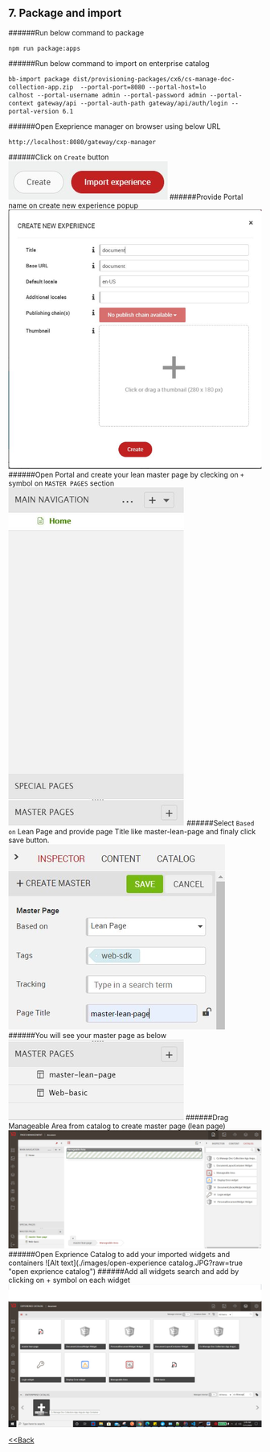 ## 7. Package and import

######Run below command to package
````
npm run package:apps
````

######Run below command to import on enterprise catalog
````
bb-import package dist/provisioning-packages/cx6/cs-manage-doc-collection-app.zip  --portal-port=8080 --portal-host=lo
calhost --portal-username admin --portal-password admin --portal-context gateway/api --portal-auth-path gateway/api/auth/login --portal-version 6.1
````
######Open Exeprience manager on browser using below URL
````
http://localhost:8080/gateway/cxp-manager
```` 
######Click on `Create` button
![Alt text](./images/create-experience-button.jpg?raw=true "Create button")
######Provide Portal name on create new experience popup
![Alt text](./images/create-new-experience-popup.jpg?raw=true "Create new experience")
######Open Portal and create your lean master page by clecking on `+` symbol on `MASTER PAGES` section
![Alt text](./images/pages.jpg?raw=true "pages")
######Select `Based on` Lean Page and provide page Title like master-lean-page and finaly click save button.
![Alt text](./images/master-page.jpg?raw=true "master page")
######You will see your master page as below 
![Alt text](./images/master-page-created.jpg?raw=true "master pages")
######Drag Manageable Area from catalog to create master page (lean page)
![Alt text](./images/drag-manageable-area.jpg?raw=true "manageable area")
######Open Exprience Catalog to add your imported widgets and containers
![Alt text](./images/open-experience catalog.JPG?raw=true "open exprience catalog")
######Add all widgets search and add by clicking on + symbol on each widget
![Alt text](./images/add-widget-into-portal-catalog.jpg?raw=true "add widget into portal catalog")
 
 [<<Back](./README.md)
